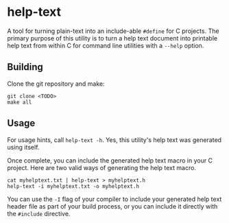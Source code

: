 # help-text

A tool for turning plain-text into an include-able `#define` for C projects. The primary purpose of this utility is to
turn a help text document into printable help text from within C for command line utilities with a `--help` option.

## Building

Clone the git repository and make:

```console
git clone <TODO>
make all
```

## Usage

For usage hints, call `help-text -h`. Yes, this utility's help text was generated using itself.

Once complete, you can include the generated help text macro in your C project. Here are two valid ways of generating
the help text macro.

```console
cat myhelptext.txt | help-text > myhelptext.h
help-text -i myhelptext.txt -o myhelptext.h
```

You can use the `-I` flag of your compiler to include your generated help text header file as part of your build
process, or you can include it directly with the `#include` directive.
